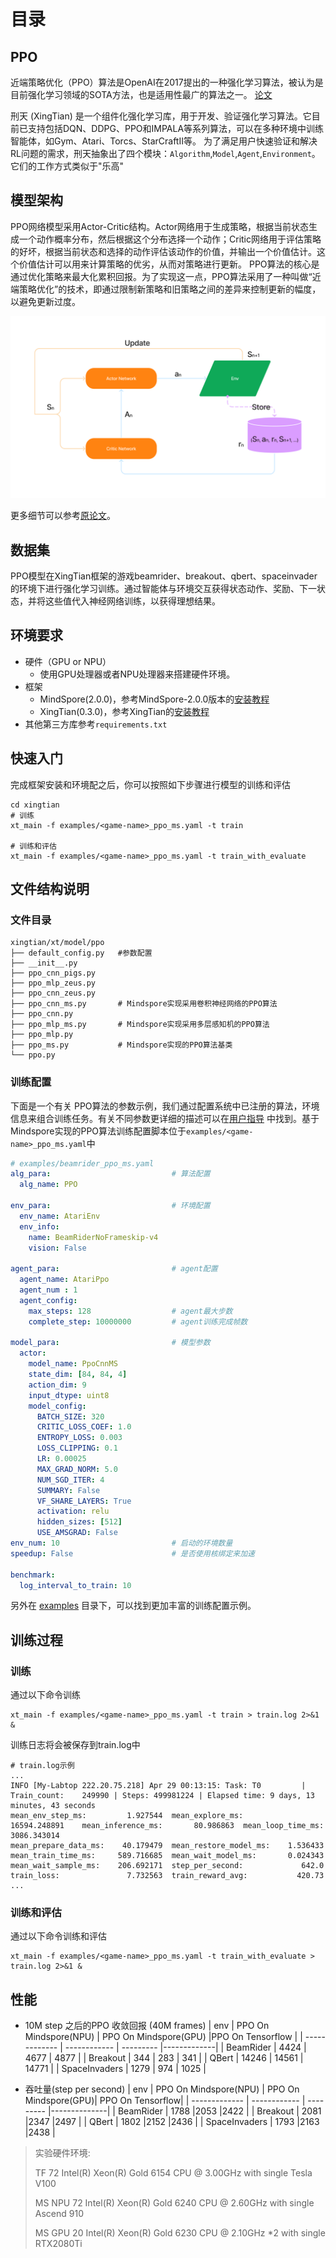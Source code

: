 # 目录
## PPO
近端策略优化（PPO）算法是OpenAI在2017提出的一种强化学习算法，被认为是目前强化学习领域的SOTA方法，也是适用性最广的算法之一。
[论文](https://arxiv.org/pdf/1707.06347)

刑天 (XingTian) 是一个组件化强化学习库，用于开发、验证强化学习算法。它目前已支持包括DQN、DDPG、PPO和IMPALA等系列算法，可以在多种环境中训练智能体，如Gym、Atari、Torcs、StarCraftII等。 为了满足用户快速验证和解决RL问题的需求，刑天抽象出了四个模块：`Algorithm`,`Model`,`Agent`,`Environment`。它们的工作方式类似于"乐高"

## 模型架构
PPO网络模型采用Actor-Critic结构。Actor网络用于生成策略，根据当前状态生成一个动作概率分布，然后根据这个分布选择一个动作；Critic网络用于评估策略的好坏，根据当前状态和选择的动作评估该动作的价值，并输出一个价值估计。这个价值估计可以用来计算策略的优劣，从而对策略进行更新。
PPO算法的核心是通过优化策略来最大化累积回报。为了实现这一点，PPO算法采用了一种叫做“近端策略优化”的技术，即通过限制新策略和旧策略之间的差异来控制更新的幅度，以避免更新过度。

![PPO网络架构](./figs/PPO.png)

更多细节可以参考[原论文](https://arxiv.org/pdf/1707.06347)。

## 数据集
PPO模型在XingTian框架的游戏beamrider、breakout、qbert、spaceinvader的环境下进行强化学习训练。通过智能体与环境交互获得状态动作、奖励、下一状态，并将这些值代入神经网络训练，以获得理想结果。

## 环境要求
* 硬件（GPU or NPU）
    * 使用GPU处理器或者NPU处理器来搭建硬件环境。
* 框架
    * MindSpore(2.0.0)，参考MindSpore-2.0.0版本的[安装教程](https://mindspore.cn/install)
    * XingTian(0.3.0)，参考XingTian的[安装教程](https://github.com/huawei-noah/xingtian)
* 其他第三方库参考`requirements.txt`

## 快速入门
完成框架安装和环境配之后，你可以按照如下步骤进行模型的训练和评估
```
cd xingtian
# 训练
xt_main -f examples/<game-name>_ppo_ms.yaml -t train

# 训练和评估
xt_main -f examples/<game-name>_ppo_ms.yaml -t train_with_evaluate
```

## 文件结构说明

### 文件目录
```
xingtian/xt/model/ppo
├── default_config.py   #参数配置
├── __init__.py
├── ppo_cnn_pigs.py
├── ppo_mlp_zeus.py
├── ppo_cnn_zeus.py
├── ppo_cnn_ms.py       # Mindspore实现采用卷积神经网络的PPO算法
├── ppo_cnn.py          
├── ppo_mlp_ms.py       # Mindspore实现采用多层感知机的PPO算法
├── ppo_mlp.py          
├── ppo_ms.py           # Mindspore实现的PPO算法基类
└── ppo.py              
```

### 训练配置
下面是一个有关 PPO算法的参数示例，我们通过配置系统中已注册的算法，环境信息来组合训练任务。有关不同参数更详细的描述可以在[用户指导](./docs/user.cn.md) 中找到。基于Mindspore实现的PPO算法训练配置脚本位于```examples/<game-name>_ppo_ms.yaml```中

```yaml
# examples/beamrider_ppo_ms.yaml
alg_para:                           # 算法配置
  alg_name: PPO                     

env_para:                           # 环境配置
  env_name: AtariEnv
  env_info:
    name: BeamRiderNoFrameskip-v4
    vision: False

agent_para:                         # agent配置
  agent_name: AtariPpo
  agent_num : 1
  agent_config:
    max_steps: 128                  # agent最大步数
    complete_step: 10000000         # agent训练完成帧数

model_para:                         # 模型参数
  actor:
    model_name: PpoCnnMS
    state_dim: [84, 84, 4]
    action_dim: 9
    input_dtype: uint8
    model_config:
      BATCH_SIZE: 320
      CRITIC_LOSS_COEF: 1.0
      ENTROPY_LOSS: 0.003
      LOSS_CLIPPING: 0.1
      LR: 0.00025
      MAX_GRAD_NORM: 5.0
      NUM_SGD_ITER: 4
      SUMMARY: False
      VF_SHARE_LAYERS: True
      activation: relu
      hidden_sizes: [512]
      USE_AMSGRAD: False
env_num: 10                         # 启动的环境数量
speedup: False                      # 是否使用核绑定来加速

benchmark:
  log_interval_to_train: 10
```
另外在 [examples](./examples) 目录下，可以找到更加丰富的训练配置示例。

## 训练过程

### 训练

通过以下命令训练
```
xt_main -f examples/<game-name>_ppo_ms.yaml -t train > train.log 2>&1 &
```
训练日志将会被保存到train.log中
```
# train.log示例
...
INFO [My-Labtop 222.20.75.218] Apr 29 00:13:15: Task: T0         | Train_count:    249990 | Steps: 499981224 | Elapsed time: 9 days, 13 minutes, 43 seconds
mean_env_step_ms:         1.927544	mean_explore_ms:        16594.248891	mean_inference_ms:       80.986863	mean_loop_time_ms:      3086.343014
mean_prepare_data_ms:    40.179479	mean_restore_model_ms:    1.536433	mean_train_time_ms:     589.716685	mean_wait_model_ms:       0.024343
mean_wait_sample_ms:    206.692171	step_per_second:             642.0	train_loss:               7.732563	train_reward_avg:           420.73
...
```

### 训练和评估
通过以下命令训练和评估
```
xt_main -f examples/<game-name>_ppo_ms.yaml -t train_with_evaluate > train.log 2>&1 &
```

## 性能

* 10M step 之后的PPO 收敛回报 (40M frames)
    | env           | PPO On Mindspore(NPU) | PPO On Mindspore(GPU) |PPO On Tensorflow |
    | ------------- | ------------ | --------- |-------------|
    | BeamRider     | 4424         | 4677      |     4877    |
    | Breakout      | 344          | 283       |     341     |
    | QBert         | 14246        | 14561     |     14771   |
    | SpaceInvaders | 1279         | 974       |     1025    |


* 吞吐量(step per second)
    | env           | PPO On Mindspore(NPU)  | PPO On Mindspore(GPU)| PPO On Tensorflow|
    | ------------- | ------------ | --------- |--------------|
    | BeamRider     | 1788          |2053        |2422           |
    | Breakout      | 2081          |2347        |2497           |
    | QBert         | 1802          |2152        |2436           |
    | SpaceInvaders | 1793          |2163        |2438           |

> 实验硬件环境: 
> 
> TF     72  Intel(R) Xeon(R) Gold 6154 CPU @ 3.00GHz with single Tesla V100
> 
> MS NPU 72  Intel(R) Xeon(R) Gold 6240 CPU @ 2.60GHz with single Ascend 910
>
> MS GPU 20 Intel(R) Xeon(R) Gold 6230 CPU @ 2.10GHz *2  with single RTX2080Ti
